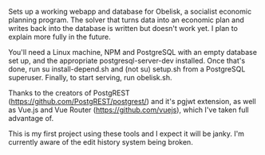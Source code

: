 Sets up a working webapp and database for Obelisk, a socialist economic planning program. The solver that turns data into an economic plan and writes
back into the database is written but doesn't work yet. I plan to explain more fully in the future.

You'll need a Linux machine, NPM and PostgreSQL with an empty database set up, and the appropriate postgresql-server-dev installed.
Once that's done, run su install-depend.sh and (not su) setup.sh from a PostgreSQL superuser. Finally, to start serving, run obelisk.sh.

Thanks to the creators of PostgREST (https://github.com/PostgREST/postgrest/) and it's pgjwt extension, as well as
Vue.js and Vue Router (https://github.com/vuejs), which I've taken full advantage of.

This is my first project using these tools and I expect it will be janky. I'm currently aware of the
edit history system being broken.